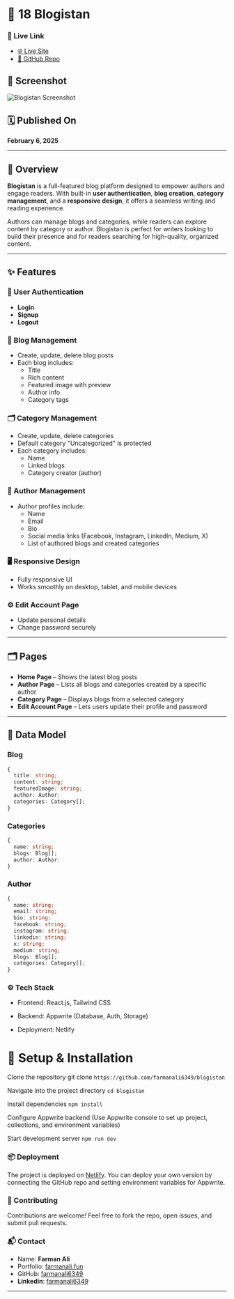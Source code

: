 # 📝 18 Blogistan

### 🔗 Live Link

- [🌐 Live Site](https://blogistan.netlify.app/)
- [📂 GitHub Repo](https://github.com/farmanali6349/blogistan)

## 📸 Screenshot

![Blogistan Screenshot](blogistan.png)

## 🗓️ Published On

**February 6, 2025**

---

## 📖 Overview

**Blogistan** is a full-featured blog platform designed to empower authors and engage readers. With built-in **user authentication**, **blog creation**, **category management**, and a **responsive design**, it offers a seamless writing and reading experience.

Authors can manage blogs and categories, while readers can explore content by category or author. Blogistan is perfect for writers looking to build their presence and for readers searching for high-quality, organized content.

---

## ✨ Features

### 🔐 User Authentication

- **Login**
- **Signup**
- **Logout**

### 📝 Blog Management

- Create, update, delete blog posts
- Each blog includes:
  - Title
  - Rich content
  - Featured image with preview
  - Author info
  - Category tags

### 🗂️ Category Management

- Create, update, delete categories
- Default category "Uncategorized" is protected
- Each category includes:
  - Name
  - Linked blogs
  - Category creator (author)

### 👤 Author Management

- Author profiles include:
  - Name
  - Email
  - Bio
  - Social media links (Facebook, Instagram, LinkedIn, Medium, X)
  - List of authored blogs and created categories

### 🖥️ Responsive Design

- Fully responsive UI
- Works smoothly on desktop, tablet, and mobile devices

### ⚙️ Edit Account Page

- Update personal details
- Change password securely

---

## 🗂️ Pages

- **Home Page** – Shows the latest blog posts
- **Author Page** – Lists all blogs and categories created by a specific author
- **Category Page** – Displays blogs from a selected category
- **Edit Account Page** – Lets users update their profile and password

---

## 🧩 Data Model

### Blog

```ts
{
  title: string;
  content: string;
  featuredImage: string;
  author: Author;
  categories: Category[];
}
```

### Categories

```ts
{
  name: string;
  blogs: Blog[];
  author: Author;
}
```

### Author

```ts
{
  name: string;
  email: string;
  bio: string;
  facebook: string;
  instagram: string;
  linkedin: string;
  x: string;
  medium: string;
  blogs: Blog[];
  categories: Category[];
}
```

### ⚙️ Tech Stack

- Frontend: React.js, Tailwind CSS

- Backend: Appwrite (Database, Auth, Storage)

- Deployment: Netlify

# 🚀 Setup & Installation

Clone the repository
git clone `https://github.com/farmanali6349/blogistan`

Navigate into the project directory
`cd blogistan`

Install dependencies
`npm install`

Configure Appwrite backend (Use Appwrite console to set up project, collections, and environment variables)

Start development server
`npm run dev`

### 📦 Deployment

The project is deployed on [Netlify](https://blogistan.netlify.app/). You can deploy your own version by connecting the GitHub repo and setting environment variables for Appwrite.

### 🤝 Contributing

Contributions are welcome!
Feel free to fork the repo, open issues, and submit pull requests.

### 📬 Contact

- Name: **Farman Ali**
- Portfolio: [farmanali.fun](https://farmanali.fun)
- GitHub: [farmanali6349](https://github.com/farmanali6349/)
- **Linkedin**: [farmanali6349](https://www.linkedin.com/in/farmanali6349/)

---
